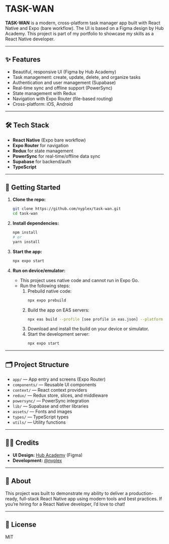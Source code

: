 
# TASK-WAN

**TASK-WAN** is a modern, cross-platform task manager app built with React Native and Expo (bare workflow). The UI is based on a Figma design by Hub Academy. This project is part of my portfolio to showcase my skills as a React Native developer.

---

## ✨ Features

- Beautiful, responsive UI (Figma by Hub Academy)
- Task management: create, update, delete, and organize tasks
- Authentication and user management (Supabase)
- Real-time sync and offline support (PowerSync)
- State management with Redux
- Navigation with Expo Router (file-based routing)
- Cross-platform: iOS, Android

---

## 🛠️ Tech Stack

- **React Native** (Expo bare workflow)
- **Expo Router** for navigation
- **Redux** for state management
- **PowerSync** for real-time/offline data sync
- **Supabase** for backend/auth
- **TypeScript**

---

## 🚀 Getting Started

1. **Clone the repo:**
   ```bash
   git clone https://github.com/nyplex/task-wan.git
   cd task-wan
   ```

2. **Install dependencies:**
   ```bash
   npm install
   # or
   yarn install
   ```

3. **Start the app:**
   ```bash
   npx expo start
   ```

4. **Run on device/emulator:**
   - This project uses native code and cannot run in Expo Go.
   - Run the following steps:
     1. Prebuild native code:
        ```bash
        npx expo prebuild
        ```
     2. Build the app on EAS servers:
        ```bash
        npx eas build --profile [see profile in eas.json] --platform ios # or android
        ```
     3. Download and install the build on your device or simulator.
     4. Start the development server:
        ```bash
        npx expo start
        ```

---

## 🗂️ Project Structure

- `app/` — App entry and screens (Expo Router)
- `components/` — Reusable UI components
- `context/` — React context providers
- `redux/` — Redux store, slices, and middleware
- `powersync/` — PowerSync integration
- `lib/` — Supabase and other libraries
- `assets/` — Fonts and images
- `types/` — TypeScript types
- `utils/` — Utility functions

---

## 🧑‍🎨 Credits

- **UI Design:** [Hub Academy](https://hubacademy.io/) (Figma)
- **Development:** [@nyplex](https://github.com/nyplex)

---

## 📣 About

This project was built to demonstrate my ability to deliver a production-ready, full-stack React Native app using modern tools and best practices. If you’re hiring for a React Native developer, I’d love to chat!

---

## 📄 License

MIT
